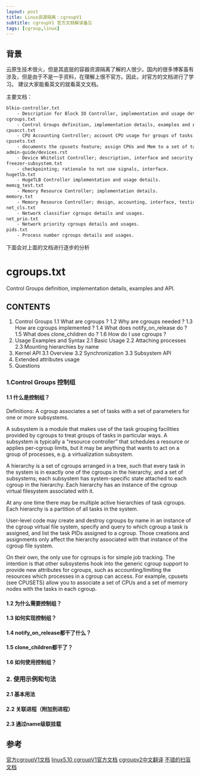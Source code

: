 ```yaml
---
layout: post
title: Linux资源隔离：cgroupV1
subtitle: cgroupV1 官方文档解读备忘
tags: [cgroup,linux]
---
```


## 背景

云原生技术很火，但是其底层的容器资源隔离了解的人很少。国内的很多博客虽有涉及，但是由于不是一手资料，在理解上很不官方。因此，对官方的文档进行了学习。
建议大家能看英文的就看英文文档。


主要文档：

``` xml
blkio-controller.txt
	- Description for Block IO Controller, implementation and usage details.
cgroups.txt
	- Control Groups definition, implementation details, examples and API.
cpuacct.txt
	- CPU Accounting Controller; account CPU usage for groups of tasks.
cpusets.txt
	- documents the cpusets feature; assign CPUs and Mem to a set of tasks.
admin-guide/devices.rst
	- Device Whitelist Controller; description, interface and security.
freezer-subsystem.txt
	- checkpointing; rationale to not use signals, interface.
hugetlb.txt
	- HugeTLB Controller implementation and usage details.
memcg_test.txt
	- Memory Resource Controller; implementation details.
memory.txt
	- Memory Resource Controller; design, accounting, interface, testing.
net_cls.txt
	- Network classifier cgroups details and usages.
net_prio.txt
	- Network priority cgroups details and usages.
pids.txt
	- Process number cgroups details and usages.
```

下面会对上面的文档进行逐步的分析

# cgroups.txt

Control Groups definition, implementation details, examples and API.

## CONTENTS

1. Control Groups
  1.1 What are cgroups ?
  1.2 Why are cgroups needed ?
  1.3 How are cgroups implemented ?
  1.4 What does notify_on_release do ?
  1.5 What does clone_children do ?
  1.6 How do I use cgroups ?
2. Usage Examples and Syntax
  2.1 Basic Usage
  2.2 Attaching processes
  2.3 Mounting hierarchies by name
3. Kernel API
  3.1 Overview
  3.2 Synchronization
  3.3 Subsystem API
4. Extended attributes usage
5. Questions

### 1.Control Groups 控制组

#### 1.1 什么是控制组？

Definitions:
    A cgroup associates a set of tasks with a set of parameters for one or more subsystems.

A subsystem is a module that makes use of the task grouping facilities provided by cgroups to treat groups of tasks in particular ways. A subsystem is typically a “resource controller” that schedules a resource or applies per-cgroup limits, but it may be anything that wants to act on a group of processes, e.g. a virtualization subsystem.

A hierarchy is a set of cgroups arranged in a tree, such that every task in the system is in exactly one of the cgroups in the hierarchy, and a set of subsystems; each subsystem has system-specific state attached to each cgroup in the hierarchy. Each hierarchy has an instance of the cgroup virtual filesystem associated with it.

At any one time there may be multiple active hierarchies of task cgroups. Each hierarchy is a partition of all tasks in the system.

User-level code may create and destroy cgroups by name in an instance of the cgroup virtual file system, specify and query to which cgroup a task is assigned, and list the task PIDs assigned to a cgroup. Those creations and assignments only affect the hierarchy associated with that instance of the cgroup file system.

On their own, the only use for cgroups is for simple job tracking. The intention is that other subsystems hook into the generic cgroup support to provide new attributes for cgroups, such as accounting/limiting the resources which processes in a cgroup can access. For example, cpusets (see CPUSETS) allow you to associate a set of CPUs and a set of memory nodes with the tasks in each cgroup.


#### 1.2 为什么需要控制组？

#### 1.3 如何实现控制组？

#### 1.4 notify_on_release都干了什么？

#### 1.5 clone_children都干了？

#### 1.6 如何使用控制组？

### 2. 使用示例和句法

#### 2.1 基本用法

#### 2.2 关联进程（附加到进程）

#### 2.3 通过name级联挂载

## 参考

[官方cgroupV1文档](https://www.kernel.org/doc/Documentation/cgroup-v1/)
[linux5.10 cgroupV1官方文档](https://www.kernel.org/doc/html/v5.10/admin-guide/cgroup-v1/index.html)
[cgroupv2中文翻译](http://arthurchiao.art/blog/cgroupv2-zh/)
[不错的扫盲文档](https://zhuanlan.zhihu.com/p/81668069)